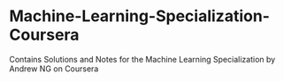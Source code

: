 # Machine-Learning-Specialization-Coursera
Contains Solutions and Notes for the Machine Learning Specialization by Andrew NG on Coursera 
